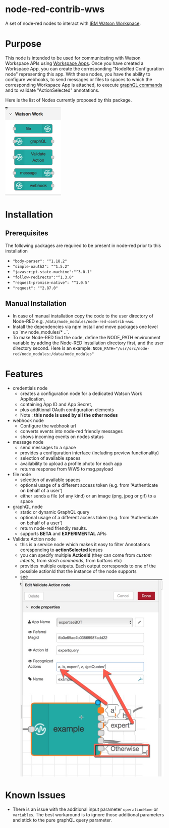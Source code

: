 node-red-contrib-wws
=====================

A set of node-red nodes to interact with [IBM Watson Workspace](https://workspace.ibm.com/).

# Purpose
This node is intended to be used for communicating with Watson Workspace APIs using [Workspace Apps](https://developer.watsonwork.ibm.com/docs/get-started/what-can-you-build). Once you have created a Workspace App, you can create the corresponding "NodeRed Configuration node" representing this app.
With these nodes, you have the ability to configure webhooks, to send messages or files to spaces to which the corresponding Workspace App is attached, to execute [graphQL commands](https://developer.watsonwork.ibm.com/docs/developers-guide/graphql-api) and to validate "ActionSelected" annotations.

Here is the list of Nodes currently proposed by this package.

![Watson Work Palette](help/palette_view.png)

# Installation

## Prerequisites
The following packages are required to be present in node-red prior to this installation
* `"body-parser": "^1.18.2"`
* `"simple-oauth2": "^1.5.2"`
* `"javascript-state-machine":"^3.0.1"`
* `"follow-redirects":"^1.3.0"`
* `"request-promise-native": "^1.0.5"`
* `"request": "^2.87.0"`


## Manual Installation
* In case of manual installation copy the code to the user directory of Node-RED e.g. `/data/node_modules/node-red-contrib-wws`.
* Install the dependencies via npm install and move packages one level up `mv node_modules/* ..´.
* To make Node-RED find the code, define the NODE_PATH environment variable by adding the Node-RED installation directory first, and the user directory second. Here is an example: `NODE_PATH="/usr/src/node-red/node_modules:/data/node_modules"`

# Features
* credentials node
  * creates a configuration node for a dedicated Watson Work Application, 
  * containing App ID and App Secret, 
  * plus additional OAuth configuration elements
  * Note : **this node is used by all the other nodes**
* webhook node
  * Configure the webhook url
  * converts events into node-red friendly messages
  * shows incoming events on nodes status
* message node
  * send messages to a space
  * provides a configuration interface (including preview functionality)
  * selection of available spaces
  * availability to upload a profile photo for each app
  * returns response from WWS to msg.payload
* file node
  * selection of available spaces
  * optional usage of a different access token (e.g. from 'Authenticate on behalf of a user')
  * either sends a file (of any kind) or an image (png, jpeg or gif) to a space
* graphQL node
  * static or dynamic GraphQL query 
  * optional usage of a different access token (e.g. from 'Authenticate on behalf of a user')
  * return node-red friendly results.
  * supports **BETA** and **EXPERIMENTAL** APIs
* Validate Action node
  * this is a service node which makes it easy to filter Annotations coresponding to **actionSelected** lenses
  * you can specify multiple **ActionId** (they can come from *custom intents*, from *slash commands*, from *buttons* etc)
  * provides multiple outputs. Each output corresponds to one of the possible actionId that the instance of the node supports
  * see ![Validate Action](wws-graphql/icons/wws-action-desc.png)

   
# Known Issues
* There is an issue with the additional input parameter `operationName` or `variables`. The best workaround is to ignore those additional parameters and stick to the pure graphQL query parameter.